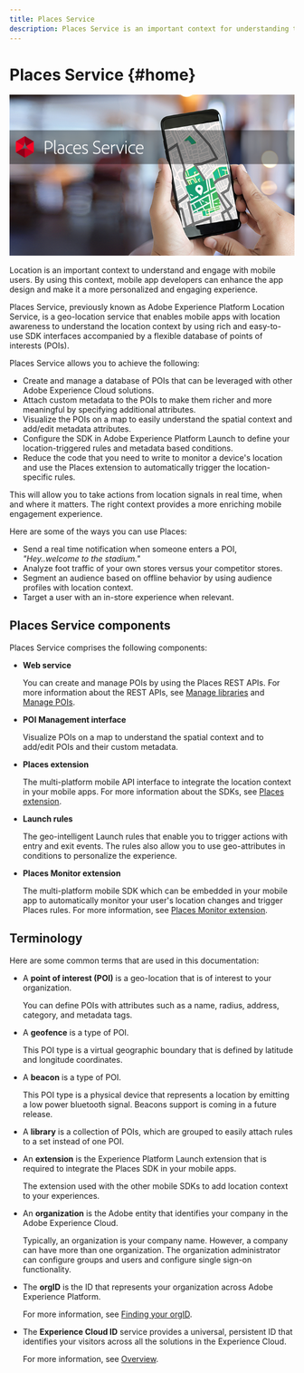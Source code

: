 ```yaml
---
title: Places Service
description: Places Service is an important context for understanding the engagement of mobile users. By using this context, mobile app developers can enhance the app design and make it a more personalized and engaging experience. 
---
```


# Places Service {#home}

!["Places Service"](/help/assets/places_service_header.png)

Location is an important context to understand and engage with mobile users. By using this context, mobile app developers can enhance the app design and make it a more personalized and engaging experience. 

Places Service, previously known as Adobe Experience Platform Location Service, is a geo-location service that enables mobile apps with location awareness to understand the location context by using rich and easy-to-use SDK interfaces accompanied by a flexible database of points of interests (POIs).

Places Service allows you to achieve the following:

* Create and manage a database of POIs that can be leveraged with other Adobe Experience Cloud solutions.
* Attach custom metadata to the POIs to make them richer and more meaningful by specifying additional attributes.
* Visualize the POIs on a map to easily understand the spatial context and add/edit metadata attributes.
* Configure the SDK in Adobe Experience Platform Launch to define your location-triggered rules and metadata based conditions.
* Reduce the code that you need to write to monitor a device's location and use the Places extension to automatically trigger the location-specific rules.

This will allow you to take actions from location signals in real time, when and where it matters. The right context provides a more enriching mobile engagement experience.

Here are some of the ways you can use Places: 

* Send a real time notification when someone enters a POI, *"Hey..welcome to the stadium."* 
* Analyze foot traffic of your own stores versus your competitor stores.
* Segment an audience based on offline behavior by using audience profiles with location context.
* Target a user with an in-store experience when relevant.

## Places Service components

Places Service comprises the following components:

* **Web service** 

  You can create and manage POIs by using the Places REST APIs. For more information about the REST APIs, see [Manage libraries](/help/web-service-api/api-usage/manage-libraries/manage-libraries.md) and [Manage POIs](/help/web-service-api/api-usage/manage-pois/manage-pois.md).

* **POI Management interface** 

  Visualize POIs on a map to understand the spatial context and to add/edit POIs and their custom metadata.

* **Places extension** 

  The multi-platform mobile API interface to integrate the location context in your mobile apps. For more information about the SDKs, see [Places extension](/help/places-ext-aep-sdks/places-extension/places-extension.md).

* **Launch rules** 

  The geo-intelligent Launch rules that enable you to trigger actions with entry and exit events. The rules also allow you to use geo-attributes in conditions to personalize the experience. 

* **Places Monitor extension**  
  
  The multi-platform mobile SDK which can be embedded in your mobile app to automatically monitor your user's location changes and trigger Places rules. For more information, see [Places Monitor extension](/help/places-ext-aep-sdks/places-monitor-extension/places-monitor-extension.md).

## Terminology

Here are some common terms that are used in this documentation:

* A **point of interest (POI)** is a geo-location that is of interest to your organization.  

  You can define POIs with attributes such as a name, radius, address, category, and metadata tags.

* A **geofence** is a type of POI.  

  This POI type is a virtual geographic boundary that is defined by latitude and longitude coordinates.

* A **beacon** is a type of POI.  

  This POI type is a physical device that represents a location by emitting a low power bluetooth signal. Beacons support is coming in a future release.

* A **library** is a collection of POIs, which are grouped to easily attach rules to a set instead of one POI. 

* An **extension** is the Experience Platform Launch extension that is required to integrate the Places SDK in your mobile apps. 

  The extension used with the other mobile SDKs to add location context to your experiences.

* An **organization** is the Adobe entity that identifies your company in the Adobe Experience Cloud. 

  Typically, an organization is your company name. However, a company can have more than one organization. The organization administrator can configure groups and users and configure single sign-on functionality.

* The **orgID** is the ID that represents your organization across Adobe Experience Platform.

  For more information, see [Finding your orgID](https://forums.adobe.com/thread/2339895).

* The **Experience Cloud ID** service provides a universal, persistent ID that identifies your visitors across all the solutions in the Experience Cloud. 

  For more information, see [Overview](https://docs.adobe.com/content/help/en/id-service/using/intro/overview.html).
